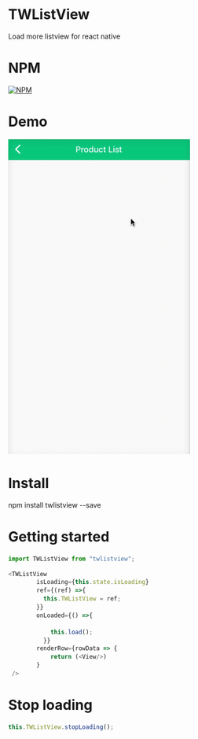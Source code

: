 # TWListView
Load more listview for react native

# NPM
[![NPM](https://nodei.co/npm/twlistview.png)](https://www.npmjs.com/package/twlistview)

# Demo
![Alt Text](https://github.com/tawatchai-tongtea/TWListView/blob/master/demo/demo.gif?raw=true)

# Install
npm install twlistview --save

# Getting started

```js
import TWListView from "twlistview";

```

```js
<TWListView
        isLoading={this.state.isLoading}
        ref={(ref) =>{
          this.TWListView = ref;
        }}
        onLoaded={() =>{

            this.load();
          }}
        renderRow={rowData => {
            return (<View/>)
        }
 />
 ```
 
 # Stop loading
 ```js
 this.TWListView.stopLoading();
  ```
 
